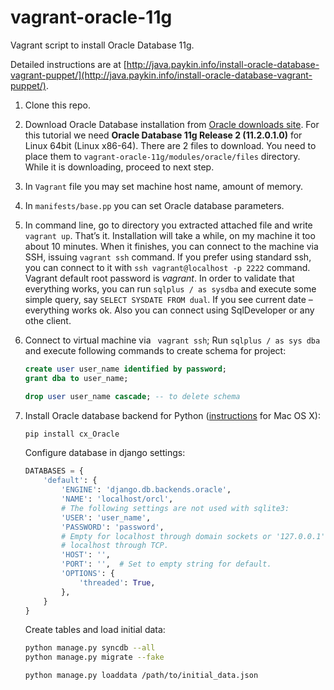vagrant-oracle-11g
==================

Vagrant script to install Oracle Database 11g.

Detailed instructions are at [http://java.paykin.info/install-oracle-database-vagrant-puppet/](http://java.paykin.info/install-oracle-database-vagrant-puppet/).


1.  Clone this repo.
2.  Download Oracle Database installation from [Oracle downloads site](http://www.oracle.com/technetwork/database/enterprise-edition/downloads/index.html). For this tutorial we need **Oracle Database 11g Release 2 (11.2.0.1.0)** for Linux 64bit (Linux x86-64). There are 2 files to download. You need to place them to ```vagrant-oracle-11g/modules/oracle/files``` directory. While it is downloading, proceed to next step.
3.  In ```Vagrant``` file you may set machine host name, amount of memory.
4.  In ```manifests/base.pp``` you can set Oracle database parameters.
5.  In command line, go to directory you extracted attached file and write ```vagrant up```. That’s it. Installation will take a while, on my machine it too about 10 minutes. When it finishes, you can connect to the machine via SSH, issuing ```vagrant ssh``` command. If you prefer using standard ssh, you can connect to it with ```ssh vagrant@localhost -p 2222``` command. Vagrant default root password is *vagrant*. In order to validate that everything works, you can run ```sqlplus / as sysdba``` and execute some simple query, say ```SELECT SYSDATE FROM dual```. If you see current date – everything works ok. Also you can connect using SqlDeveloper or any othe client.
6.  Connect to virtual machine via ``` vagrant ssh```; Run ```sqlplus / as sys dba``` and execute following commands to create schema for project:

    ```sql
    create user user_name identified by password;
    grant dba to user_name;

    drop user user_name cascade; -- to delete schema
    ```
7.  Install Oracle database backend for Python ([instructions](https://gist.github.com/kanemra/fd98653379775ea0a61a) for Mac OS X):
    ```bash
    pip install cx_Oracle
    ```
    Configure database in django settings:

    ```python
    DATABASES = {
        'default': {
            'ENGINE': 'django.db.backends.oracle',
            'NAME': 'localhost/orcl',
            # The following settings are not used with sqlite3:
            'USER': 'user_name',
            'PASSWORD': 'password',
            # Empty for localhost through domain sockets or '127.0.0.1' for
            # localhost through TCP.
            'HOST': '',
            'PORT': '',  # Set to empty string for default.
            'OPTIONS': {
                'threaded': True,
            },
        }
    }
    ```
    Create tables and load initial data:
    ```bash
    python manage.py syncdb --all
    python manage.py migrate --fake

    python manage.py loaddata /path/to/initial_data.json
    ```
